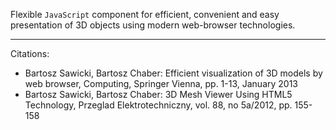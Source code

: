 Flexible `JavaScript` component for efficient, convenient and easy presentation of 3D objects using modern web-browser technologies.


---

Citations:
  * Bartosz Sawicki, Bartosz Chaber: Efficient visualization of 3D models by web browser, Computing, Springer Vienna, pp. 1-13, January 2013
  * Bartosz Sawicki, Bartosz Chaber: 3D Mesh Viewer Using HTML5 Technology, Przeglad Elektrotechniczny, vol. 88, no 5a/2012, pp. 155-158